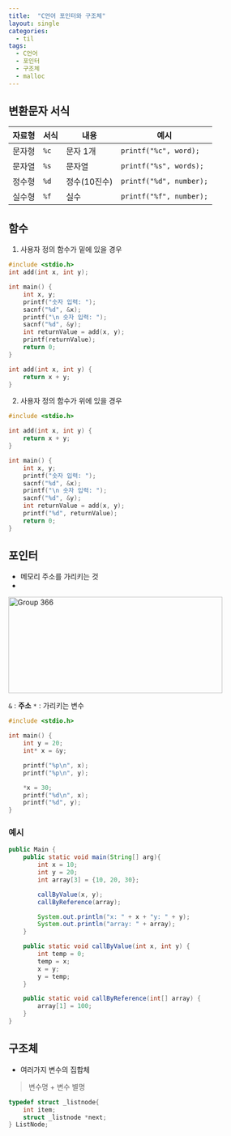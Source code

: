 ```yaml
---
title:  "C언어 포인터와 구조체"
layout: single
categories:
  - til
tags:
  - C언어
  - 포인터
  - 구조체
  - malloc
---
```


## 변환문자 서식

|자료형|서식|내용|예시|
|-|-|-|-|
|문자형|`%c`|문자 1개|`printf("%c", word);`|
|문자열|`%s`|문자열|`printf("%s", words);`|
|정수형|`%d`|정수(10진수)|`printf("%d", number);`|
|실수형|`%f`|실수|`printf("%f", number);`|

## 함수

1. 사용자 정의 함수가 밑에 있을 경우
```c
#include <stdio.h>
int add(int x, int y);

int main() {
    int x, y;
    printf("숫자 입력: ");
    sacnf("%d", &x);
    printf("\n 숫자 입력: ");
    sacnf("%d", &y);
    int returnValue = add(x, y);
    printf(returnValue);
    return 0;
}

int add(int x, int y) {
    return x + y;
}
```

2. 사용자 정의 함수가 위에 있을 경우
```c
#include <stdio.h>

int add(int x, int y) {
    return x + y;
}

int main() {
    int x, y;
    printf("숫자 입력: ");
    sacnf("%d", &x);
    printf("\n 숫자 입력: ");
    sacnf("%d", &y);
    int returnValue = add(x, y);
    printf("%d", returnValue);
    return 0;
}
```

## 포인터
- 메모리 주소를 가리키는 것
- 
<img width="422" height="190" alt="Group 366" src="https://github.com/user-attachments/assets/d0121973-f91c-44d1-8103-be9ad88457b3" />

`&` : **주소**
`*` : 가리키는 변수

```c
#include <stdio.h>

int main() {
    int y = 20;
    int* x = &y;

    printf("%p\n", x);
    printf("%p\n", y);

    *x = 30;
    printf("%d\n", x);
    printf("%d", y);
}
```

### 예시
```java
public Main {
    public static void main(String[] arg){
        int x = 10;
        int y = 20;
        int array[3] = {10, 20, 30};

        callByValue(x, y);
        callByReference(array);

        System.out.println("x: " + x + "y: " + y);
        System.out.println("array: " + array);
    }

    public static void callByValue(int x, int y) {
        int temp = 0;
        temp = x;
        x = y;
        y = temp;
    }

    public static void callByReference(int[] array) {
        array[1] = 100;
    }
}
```

## 구조체
- 여러가지 변수의 집합체

> 변수명 + 변수 별명

```c
typedef struct _listnode{
	int item;
	struct _listnode *next;
} ListNode;	
```



